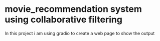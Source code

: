 
# movie_recommendation system using collaborative filtering
In this project i am using gradio to create a web page to show the output
